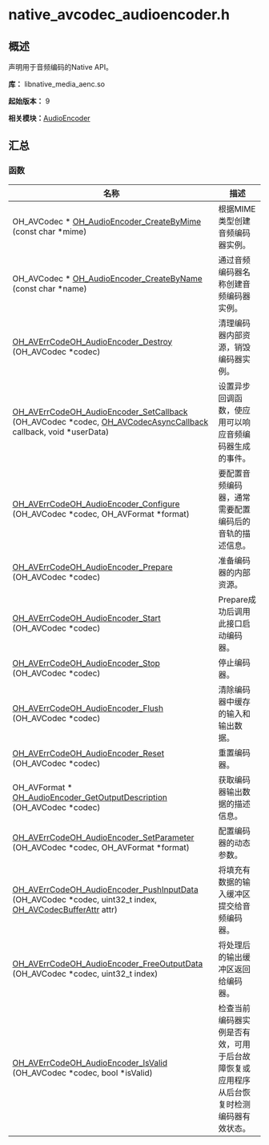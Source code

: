 # native_avcodec_audioencoder.h


## 概述

声明用于音频编码的Native API。

**库：** libnative_media_aenc.so

**起始版本：** 9

**相关模块：**[AudioEncoder](_audio_encoder.md)


## 汇总


### 函数

| 名称 | 描述 | 
| -------- | -------- |
| OH_AVCodec \* [OH_AudioEncoder_CreateByMime](_audio_encoder.md#oh_audioencoder_createbymime) (const char \*mime) | 根据MIME类型创建音频编码器实例。 | 
| OH_AVCodec \* [OH_AudioEncoder_CreateByName](_audio_encoder.md#oh_audioencoder_createbyname) (const char \*name) | 通过音频编码器名称创建音频编码器实例。 | 
| [OH_AVErrCode](_core.md#oh_averrcode)[OH_AudioEncoder_Destroy](_audio_encoder.md#oh_audioencoder_destroy) (OH_AVCodec \*codec) | 清理编码器内部资源，销毁编码器实例。 | 
| [OH_AVErrCode](_core.md#oh_averrcode)[OH_AudioEncoder_SetCallback](_audio_encoder.md#oh_audioencoder_setcallback) (OH_AVCodec \*codec, [OH_AVCodecAsyncCallback](_o_h___a_v_codec_async_callback.md) callback, void \*userData) | 设置异步回调函数，使应用可以响应音频编码器生成的事件。 | 
| [OH_AVErrCode](_core.md#oh_averrcode)[OH_AudioEncoder_Configure](_audio_encoder.md#oh_audioencoder_configure) (OH_AVCodec \*codec, OH_AVFormat \*format) | 要配置音频编码器，通常需要配置编码后的音轨的描述信息。 | 
| [OH_AVErrCode](_core.md#oh_averrcode)[OH_AudioEncoder_Prepare](_audio_encoder.md#oh_audioencoder_prepare) (OH_AVCodec \*codec) | 准备编码器的内部资源。 | 
| [OH_AVErrCode](_core.md#oh_averrcode)[OH_AudioEncoder_Start](_audio_encoder.md#oh_audioencoder_start) (OH_AVCodec \*codec) | Prepare成功后调用此接口启动编码器。 | 
| [OH_AVErrCode](_core.md#oh_averrcode)[OH_AudioEncoder_Stop](_audio_encoder.md#oh_audioencoder_stop) (OH_AVCodec \*codec) | 停止编码器。 | 
| [OH_AVErrCode](_core.md#oh_averrcode)[OH_AudioEncoder_Flush](_audio_encoder.md#oh_audioencoder_flush) (OH_AVCodec \*codec) | 清除编码器中缓存的输入和输出数据。 | 
| [OH_AVErrCode](_core.md#oh_averrcode)[OH_AudioEncoder_Reset](_audio_encoder.md#oh_audioencoder_reset) (OH_AVCodec \*codec) | 重置编码器。 | 
| OH_AVFormat \* [OH_AudioEncoder_GetOutputDescription](_audio_encoder.md#oh_audioencoder_getoutputdescription) (OH_AVCodec \*codec) | 获取编码器输出数据的描述信息。 | 
| [OH_AVErrCode](_core.md#oh_averrcode)[OH_AudioEncoder_SetParameter](_audio_encoder.md#oh_audioencoder_setparameter) (OH_AVCodec \*codec, OH_AVFormat \*format) | 配置编码器的动态参数。 | 
| [OH_AVErrCode](_core.md#oh_averrcode)[OH_AudioEncoder_PushInputData](_audio_encoder.md#oh_audioencoder_pushinputdata) (OH_AVCodec \*codec, uint32_t index, [OH_AVCodecBufferAttr](_o_h___a_v_codec_buffer_attr.md) attr) | 将填充有数据的输入缓冲区提交给音频编码器。 | 
| [OH_AVErrCode](_core.md#oh_averrcode)[OH_AudioEncoder_FreeOutputData](_audio_encoder.md#oh_audioencoder_freeoutputdata) (OH_AVCodec \*codec, uint32_t index) | 将处理后的输出缓冲区返回给编码器。 | 
| [OH_AVErrCode](_core.md#oh_averrcode)[OH_AudioEncoder_IsValid](_audio_encoder.md#oh_audioencoder_isvalid) (OH_AVCodec \*codec, bool \*isValid) | 检查当前编码器实例是否有效，可用于后台故障恢复或应用程序从后台恢复时检测编码器有效状态。 | 
